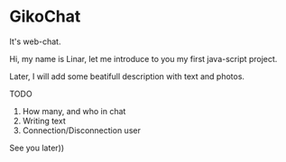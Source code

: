 # GikoChat
It's web-chat.


Hi, my name is Linar, let me introduce to you my first java-script project.

Later, I will add some beatifull description with text and photos.


TODO
1) How many, and who in chat
2) Writing text
3) Connection/Disconnection user


See you later))


